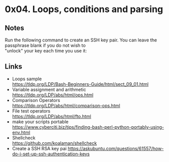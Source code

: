 # 0x04. Loops, conditions and parsing
## Notes 
Run the following command to create an SSH key pair. You can leave the passphrase blank if you do not wish to   
 "unlock" your key each time you use it:   

	

## Links
+ Loops sample  
https://tldp.org/LDP/Bash-Beginners-Guide/html/sect_09_01.html  
+ Variable assignment and arithmetic  
https://tldp.org/LDP/abs/html/ops.html  
+ Comparison Operators   
https://tldp.org/LDP/abs/html/comparison-ops.html   
+ File test operators  
https://tldp.org/LDP/abs/html/fto.html  
+ make your scripts portable   
https://www.cyberciti.biz/tips/finding-bash-perl-python-portably-using-env.html   
+ Shellcheck   
https://github.com/koalaman/shellcheck    
+ Create a SSH RSA key pai
https://askubuntu.com/questions/61557/how-do-i-set-up-ssh-authentication-keys   

